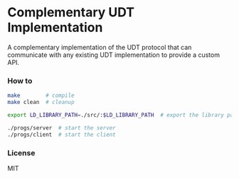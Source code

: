 # Complementary UDT Implementation
A complementary implementation of the UDT protocol that can communicate with any existing UDT implementation to provide a custom API.

### How to
```bash
make        # compile
make clean  # cleanup

export LD_LIBRARY_PATH=./src/:$LD_LIBRARY_PATH  # export the library path

./progs/server  # start the server
./progs/client  # start the client
```

### License
MIT
